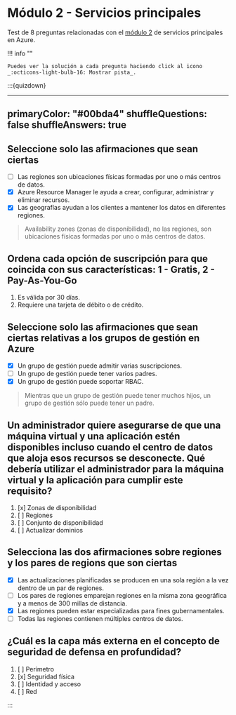 # Módulo 2 - Servicios principales

Test de 8 preguntas relacionadas con el [módulo 2](../apuntes/modulo-2.md) de servicios principales en Azure.

!!! info ""

    Puedes ver la solución a cada pregunta haciendo click al icono _:octicons-light-bulb-16: Mostrar pista_.

:::{quizdown}

---
primaryColor: "#00bda4"
shuffleQuestions: false
shuffleAnswers: true
---

## Seleccione solo las afirmaciones que sean ciertas

- [ ] Las regiones son ubicaciones físicas formadas por uno o más centros de datos.
- [x] Azure Resource Manager le ayuda a  crear, configurar, administrar y eliminar recursos.
- [x] Las geografías ayudan a los clientes a mantener los datos en diferentes regiones.

> Availability zones (zonas de disponibilidad), no las regiones, son ubicaciones físicas formadas por uno o más centros de datos.

## Ordena cada opción de suscripción para que coincida con sus características: 1 - Gratis, 2 - Pay-As-You-Go

1. Es válida por 30 días.
2. Requiere una tarjeta de débito o de crédito.

## Seleccione solo las afirmaciones que sean ciertas relativas a los grupos de gestión en Azure

- [x] Un grupo de gestión puede admitir varias suscripciones.
- [ ] Un grupo de gestión puede tener varios padres.
- [x] Un grupo de gestión puede soportar RBAC.

> Mientras que un grupo de gestión puede tener muchos hijos, un grupo de gestión sólo puede tener un padre.

## Un administrador quiere asegurarse de que una máquina virtual y una aplicación estén disponibles incluso cuando el centro de datos que aloja esos recursos se desconecte. Qué debería utilizar el administrador para la máquina virtual y la aplicación para cumplir este requisito?

1. [x] Zonas de disponibilidad
2. [ ] Regiones
3. [ ] Conjunto de disponibilidad
4. [ ] Actualizar dominios

## Selecciona las dos afirmaciones sobre regiones y los pares de regions que son ciertas

- [x] Las actualizaciones planificadas se producen en una sola región a la vez dentro de un par de regiones.
- [ ] Los pares de regiones emparejan regiones en la misma zona geográfica y a menos de 300 millas de distancia.
- [x] Las regiones pueden estar especializadas para fines gubernamentales.
- [ ] Todas las regiones contienen múltiples centros de datos.

## ¿Cuál es la capa más externa en el concepto de seguridad de defensa en profundidad?

1. [ ] Perímetro
2. [x] Seguridad física
3. [ ] Identidad y acceso
4. [ ] Red

:::
